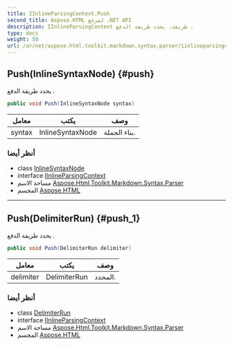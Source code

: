 ```yaml
---
title: IInlineParsingContext.Push
second_title: Aspose.HTML لمرجع .NET API
description: IInlineParsingContext طريقة. يحدد طريقة الدفع .
type: docs
weight: 50
url: /ar/net/aspose.html.toolkit.markdown.syntax.parser/iinlineparsingcontext/push/
---
```

## Push(InlineSyntaxNode) {#push}

يحدد طريقة الدفع .

```csharp
public void Push(InlineSyntaxNode syntax)
```

| معامل | يكتب | وصف |
| --- | --- | --- |
| syntax | InlineSyntaxNode | بناء الجملة. |

### أنظر أيضا

* class [InlineSyntaxNode](../../../aspose.html.toolkit.markdown.syntax/inlinesyntaxnode/)
* interface [IInlineParsingContext](../)
* مساحة الاسم [Aspose.Html.Toolkit.Markdown.Syntax.Parser](../../iinlineparsingcontext/)
* المجسم [Aspose.HTML](../../../)

---

## Push(DelimiterRun) {#push_1}

يحدد طريقة الدفع .

```csharp
public void Push(DelimiterRun delimiter)
```

| معامل | يكتب | وصف |
| --- | --- | --- |
| delimiter | DelimiterRun | المحدد. |

### أنظر أيضا

* class [DelimiterRun](../../delimiterrun/)
* interface [IInlineParsingContext](../)
* مساحة الاسم [Aspose.Html.Toolkit.Markdown.Syntax.Parser](../../iinlineparsingcontext/)
* المجسم [Aspose.HTML](../../../)


